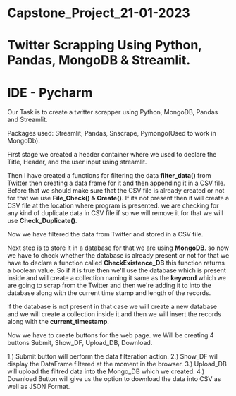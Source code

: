 # Capstone_Project_21-01-2023
# Twitter Scrapping Using Python, Pandas, MongoDB & Streamlit.
# IDE - Pycharm

Our Task is to create a twitter scrapper using Python, MongoDB, Pandas and Streamlit.

Packages used:
Streamlit, Pandas, Snscrape, Pymongo(Used to work in MongoDb). 

First stage we created a header container where we used to declare the Title, Header, and the user input using streamlit. 

Then I have created a functions for filtering the data **filter_data()** from Twitter then creating a data frame for it and then appending it in a CSV file.
Before that we should make sure that the CSV file is already created or not for that we use **File_Check() & Create()**.
If its not present then it will create a CSV file at the location where program is presented. we are checking for any kind of duplicate data in CSV file if so we will remove it for that we will use **Check_Duplicate()**.

Now we have filtered the data from Twitter and stored in a CSV file.

Next step is to store it in a database for that we are using **MongoDB**. so now we have to check whether the database is already present or not for that we have to declare a function called **CheckExistence_DB** this function returns a boolean value. So if it is true then we'll use the database which is present inside and will create a collection naming it same as the **keyword** which we are going to scrap from the Twitter and then we're adding it to into the database along with the current time stamp and length of the records.

if the database is not present in that case we will create a new database and we will create a collection inside it and then we will insert the records along with the **current_timestamp**.

Now we have to create buttons for the web page. we Will be creating 4 buttons Submit, Show_DF, Upload_DB, Download. 

1.) Submit button will perform the data filteration action.
2.) Show_DF will display the DataFrame filtered at the moment in the browser.
3.) Upload_DB will upload the filtred data into the Mongo_DB which we created.
4.) Download Button will give us the option to download the data into CSV as well as JSON Format.
